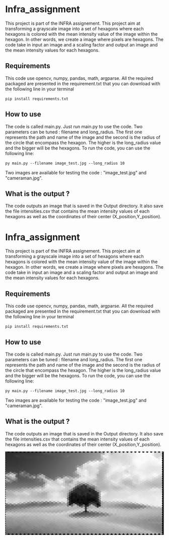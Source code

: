 # Infra_assignment

This project is part of the INFRA assignement. This project aim at transforming a grayscale image into a set of hexagons where each hexagons is colored with the mean intensity value of the image within the hexagon. 
In other words, we create a image where pixels are hexagons. The code take in input an image and a scaling factor and output an image and the mean intensity values for each hexagons. 

## Requirements

This code use opencv, numpy, pandas, math, argparse. All the required packaged are presented in the requirement.txt that you can download with the following line in your terminal
```
pip install requirements.txt
```

## How to use

The code is called main.py. Just run main.py to use the code. Two parameters can be tuned : filename and long_radius. The first one represents the path and name of the image and the second is the radius of the circle that encompass the hexagon.
The higher is the long_radius value and the bigger will be the hexagons.
To run the code, you can use the following line: 

```
py main.py --filename image_test.jpg --long_radius 10
```

Two images are available for testing the code : "image_test.jpg" and "cameraman.jpg".

## What is the output ? 

The code outputs an image that is saved in the Output directory. It also save the file intensities.csv that contains the mean intensity values of each hexagons as well as the coordinates of their center (X_position,Y_position).
# Infra_assignment

This project is part of the INFRA assignement. This project aim at transforming a grayscale image into a set of hexagons where each hexagons is colored with the mean intensity value of the image within the hexagon. 
In other words, we create a image where pixels are hexagons. The code take in input an image and a scaling factor and output an image and the mean intensity values for each hexagons. 

## Requirements

This code use opencv, numpy, pandas, math, argparse. All the required packaged are presented in the requirement.txt that you can download with the following line in your terminal
```
pip install requirements.txt
```

## How to use

The code is called main.py. Just run main.py to use the code. Two parameters can be tuned : filename and long_radius. The first one represents the path and name of the image and the second is the radius of the circle that encompass the hexagon.
The higher is the long_radius value and the bigger will be the hexagons.
To run the code, you can use the following line: 

```
py main.py --filename image_test.jpg --long_radius 10
```

Two images are available for testing the code : "image_test.jpg" and "cameraman.jpg".

## What is the output ? 

The code outputs an image that is saved in the Output directory. It also save the file intensities.csv that contains the mean intensity values of each hexagons as well as the coordinates of their center (X_position,Y_position).

<img src="Output/result.jpg" width="800" />
